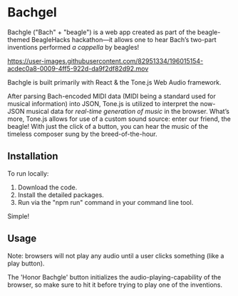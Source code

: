 # Bachgel

Bachgle ("Bach" + "beagle") is a web app created as part of the beagle-themed BeagleHacks hackathon—it allows one to hear Bach’s two-part inventions performed *a cappella* by beagles!

https://user-images.githubusercontent.com/82951334/196015154-acdec0a8-0009-4ff5-922d-da9f2df82d92.mov

Bachgle is built primarily with React & the Tone.js Web Audio framework.

After parsing Bach-encoded MIDI data (MIDI being a standard used for musical information) into JSON, Tone.js is utilized to interpret the now-JSON musical data for *real-time generation of music* in the browser. What’s more, Tone.js allows for use of a custom sound source: enter our friend, the beagle! With just the click of a button, you can hear the music of the timeless composer sung by the breed-of-the-hour.

## Installation

To run locally:

1) Download the code.
2) Install the detailed packages.
3) Run via the "npm run" command in your command line tool. 

Simple!

## Usage

Note: browsers will not play any audio until a user clicks something (like a play button). 

The 'Honor Bachgle' button initializes the audio-playing-capability of the browser, so make sure to hit it before trying to play one of the inventions.
